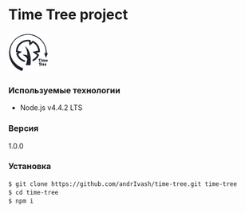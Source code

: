# Time Tree project
![time tree](https://github.com/andrIvash/time-tree/raw/master/app/img/time-tree.png)


 ### Используемые технологии

  - Node.js v4.4.2 LTS
  
 
 ### Версия
 1.0.0
 
 
 ### Установка
 
 
 ```sh
 $ git clone https://github.com/andrIvash/time-tree.git time-tree
 $ cd time-tree
 $ npm i 
 
 ```